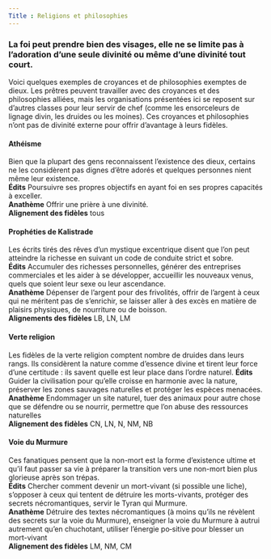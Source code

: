 ```yaml
---
Title : Religions et philosophies
---
```

### La foi peut prendre bien des visages, elle ne se limite pas à l’adoration d’une seule divinité ou même d’une divinité tout court. 

Voici quelques exemples de croyances et de philosophies exemptes de dieux. Les prêtres peuvent travailler avec des croyances et des philosophies alliées, mais les organisations présentées ici se reposent sur d’autres classes pour leur servir de chef (comme les ensorceleurs de lignage divin, les druides ou les moines). Ces croyances et philosophies n’ont pas de divinité externe pour offrir d’avantage à leurs fidèles.

#### Athéisme
Bien que la plupart des gens reconnaissent l’existence des dieux, certains ne les considèrent pas dignes d’être adorés et quelques personnes nient même leur existence.  
**Édits** Poursuivre ses propres objectifs en ayant foi en ses propres capacités à exceller.  
**Anathème** Offrir une prière à une divinité.  
**Alignement des fidèles** tous

#### Prophéties de Kalistrade
Les écrits tirés des rêves d’un mystique excentrique disent que l’on peut atteindre la richesse en suivant un code de conduite strict et sobre.  
**Édits** Accumuler des richesses personnelles, générer des entreprises commerciales et les aider à se développer, accueillir les nouveaux venus, quels que soient leur sexe ou leur ascendance.  
**Anathème** Dépenser de l’argent pour des frivolités, offrir de l’argent à ceux qui ne méritent pas de s’enrichir, se laisser aller à des excès en matière de plaisirs physiques, de nourriture ou de boisson.  
**Alignements des fidèles** LB, LN, LM

#### Verte religion
Les fidèles de la verte religion comptent nombre de druides dans leurs rangs. Ils considèrent la nature comme d’essence divine et tirent leur force d’une certitude : ils savent quelle est leur place dans l’ordre naturel.
**Édits** Guider la civilisation pour qu’elle croisse en harmonie avec la nature, préserver les zones sauvages naturelles et protéger les espèces menacées.  
**Anathème** Endommager un site naturel, tuer des animaux pour autre chose que se défendre ou se nourrir, permettre que l’on abuse des ressources naturelles  
**Alignement des fidèles** CN, LN, N, NM, NB

#### Voie du Murmure
Ces fanatiques pensent que la non-mort est la forme d’existence ultime et qu’il faut passer sa vie à préparer la transition vers une non-mort bien plus glorieuse après son trépas.  
**Édits** Chercher comment devenir un mort-vivant (si possible une liche), s’opposer à ceux qui tentent de détruire les morts-vivants, protéger des secrets nécromantiques, servir le Tyran qui Murmure.  
**Anathème** Détruire des textes nécromantiques (à moins qu’ils ne révèlent des secrets sur la voie du Murmure), enseigner la voie du Murmure à autrui autrement qu’en chuchotant, utiliser l’énergie po‑sitive pour blesser un mort-vivant  
**Alignement des fidèles** LM, NM, CM